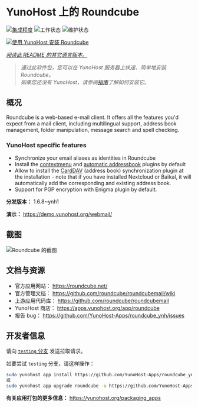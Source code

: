 <!--
注意：此 README 由 <https://github.com/YunoHost/apps/tree/master/tools/readme_generator> 自动生成
请勿手动编辑。
-->

# YunoHost 上的 Roundcube

[![集成程度](https://dash.yunohost.org/integration/roundcube.svg)](https://ci-apps.yunohost.org/ci/apps/roundcube/) ![工作状态](https://ci-apps.yunohost.org/ci/badges/roundcube.status.svg) ![维护状态](https://ci-apps.yunohost.org/ci/badges/roundcube.maintain.svg)

[![使用 YunoHost 安装 Roundcube](https://install-app.yunohost.org/install-with-yunohost.svg)](https://install-app.yunohost.org/?app=roundcube)

*[阅读此 README 的其它语言版本。](./ALL_README.md)*

> *通过此软件包，您可以在 YunoHost 服务器上快速、简单地安装 Roundcube。*  
> *如果您还没有 YunoHost，请参阅[指南](https://yunohost.org/install)了解如何安装它。*

## 概况

Roundcube is a web-based e-mail client. It offers all the features you'd expect from a mail client, including multilingual support, address book management, folder manipulation, message search and spell checking.

### YunoHost specific features

- Synchronize your email aliases as identities in Roundcube
- Install the [contextmenu](https://packagist.org/packages/johndoh/contextmenu) and [automatic addressbook](https://packagist.org/packages/projectmyst/automatic_addressbook) plugins by default
- Allow to install the [CardDAV](https://packagist.org/packages/roundcube/carddav) (address book) synchronization plugin at the installation - note that if you have installed Nextcloud or Baïkal, it will automatically add the corresponding and existing address book.
- Support for PGP encryption with Enigma plugin by default.


**分发版本：** 1.6.8~ynh1

**演示：** <https://demo.yunohost.org/webmail/>

## 截图

![Roundcube 的截图](./doc/screenshots/screenshot.png)

## 文档与资源

- 官方应用网站： <https://roundcube.net/>
- 官方管理文档： <https://github.com/roundcube/roundcubemail/wiki>
- 上游应用代码库： <https://github.com/roundcube/roundcubemail>
- YunoHost 商店： <https://apps.yunohost.org/app/roundcube>
- 报告 bug： <https://github.com/YunoHost-Apps/roundcube_ynh/issues>

## 开发者信息

请向 [`testing` 分支](https://github.com/YunoHost-Apps/roundcube_ynh/tree/testing) 发送拉取请求。

如要尝试 `testing` 分支，请这样操作：

```bash
sudo yunohost app install https://github.com/YunoHost-Apps/roundcube_ynh/tree/testing --debug
或
sudo yunohost app upgrade roundcube -u https://github.com/YunoHost-Apps/roundcube_ynh/tree/testing --debug
```

**有关应用打包的更多信息：** <https://yunohost.org/packaging_apps>
